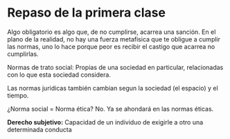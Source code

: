# Repaso de la primera clase

Algo obligatorio es algo que, de no cumplirse, acarrea una sanción. En el plano de la realidad, no hay una fuerza metafisica que te obligue a cumplir las normas, uno lo hace porque peor es recibir el castigo que acarrea no cumplirlas.

Normas de trato social: Propias de una sociedad en particular, relacionadas con lo que esta sociedad considera.

Las normas juridicas también cambian segun la sociedad (el espacio) y el tiempo.

¿Norma social = Norma ética? No. Ya se ahondará en las normas éticas.

**Derecho subjetivo:** Capacidad de un individuo de exigirle a otro una determinada conducta